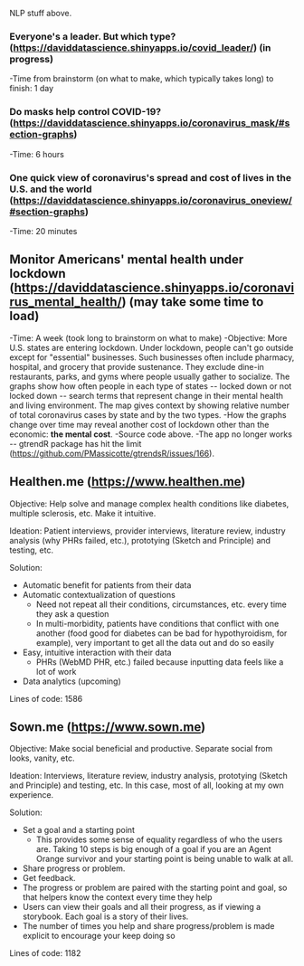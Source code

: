 NLP stuff above. 

### Everyone's a leader. But which type? (https://daviddatascience.shinyapps.io/covid_leader/) (in progress)
-Time from brainstorm (on what to make, which typically takes long) to finish: 1 day

### Do masks help control COVID-19? (https://daviddatascience.shinyapps.io/coronavirus_mask/#section-graphs)
-Time: 6 hours

### One quick view of coronavirus's spread and cost of lives in the U.S. and the world (https://daviddatascience.shinyapps.io/coronavirus_oneview/#section-graphs)
-Time: 20 minutes

## Monitor Americans' mental health under lockdown (https://daviddatascience.shinyapps.io/coronavirus_mental_health/) (may take some time to load)
-Time: A week (took long to brainstorm on what to make)
-Objective: More U.S. states are entering lockdown. Under lockdown, people can't go outside except for "essential" businesses. Such businesses often include pharmacy, hospital, and grocery that provide sustenance. They exclude dine-in restaurants, parks, and gyms where people usually gather to socialize. The graphs show how often people in each type of states -- locked down or not locked down -- search terms that represent change in their mental health and living environment. The map gives context by showing relative number of total coronavirus cases by state and by the two types. 
-How the graphs change over time may reveal another cost of lockdown other than the economic: **the mental cost**. 
-Source code above. 
-The app no longer works -- gtrendR package has hit the limit (https://github.com/PMassicotte/gtrendsR/issues/166). 

## Healthen.me (https://www.healthen.me)

Objective: Help solve and manage complex health conditions like diabetes, multiple sclerosis, etc. Make it intuitive. 

Ideation: Patient interviews, provider interviews, literature review, industry analysis (why PHRs failed, etc.), prototying (Sketch and Principle) and testing, etc. 

Solution: 
- Automatic benefit for patients from their data
- Automatic contextualization of questions
  - Need not repeat all their conditions, circumstances, etc. every time they ask a question
  - In multi-morbidity, patients have conditions that conflict with one another (food good for diabetes can be bad for hypothyroidism, for example), very important to get all the data out and do so easily
- Easy, intuitive interaction with their data
  - PHRs (WebMD PHR, etc.) failed because inputting data feels like a lot of work
- Data analytics (upcoming)

Lines of code: 1586

## Sown.me (https://www.sown.me)

Objective: Make social beneficial and productive. Separate social from looks, vanity, etc. 

Ideation: Interviews, literature review, industry analysis, prototying (Sketch and Principle) and testing, etc. In this case, most of all, looking at my own experience. 

Solution: 
- Set a goal and a starting point
  - This provides some sense of equality regardless of who the users are. Taking 10 steps is big enough of a goal if you are an Agent Orange survivor and your starting point is being unable to walk at all. 
- Share progress or problem. 
- Get feedback. 
- The progress or problem are paired with the starting point and goal, so that helpers know the context every time they help
- Users can view their goals and all their progress, as if viewing a storybook. Each goal is a story of their lives. 
- The number of times you help and share progress/problem is made explicit to encourage your keep doing so

Lines of code: 1182
